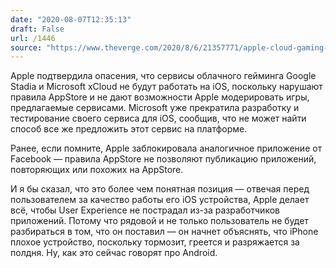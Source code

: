 ```yaml
---
date: "2020-08-07T12:35:13"
draft: False
url: /1446
source: "https://www.theverge.com/2020/8/6/21357771/apple-cloud-gaming-microsoft-xcloud-google-stadia-ios-app-store-guidelines-violations?scrolla=5eb6d68b7fedc32c19ef33b4"
---
```


Apple подтвердила опасения, что сервисы облачного гейминга Google Stadia и Microsoft xCloud не будут работать на iOS, поскольку нарушают правила AppStore и не дают возможности Apple модерировать игры, предлагаемые сервисами. Microsoft уже прекратила разработку и тестирование своего сервиса для iOS, сообщив, что не может найти способ все же предложить этот сервис на платформе.

Ранее, если помните, Apple заблокировала аналогичное приложение от Facebook — правила AppStore не позволяют публикацию приложений, повторяющих или похожих на AppStore. 

И я бы сказал, что это более чем понятная позиция — отвечая перед пользователем за качество работы его iOS устройства, Apple делает всё, чтобы User Experience не пострадал из-за разработчиков приложений. Потому что рядовой и не только пользователь не будет разбираться в том, что он поставил — он начнет объяснять, что iPhone плохое устройство, поскольку тормозит, греется и разряжается за полдня.  Ну, как это сейчас говорят про Android.
